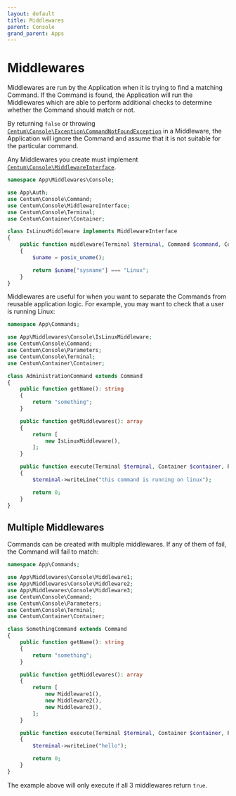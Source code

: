 ```yaml
---
layout: default
title: Middlewares
parent: Console
grand_parent: Apps
---
```




# Middlewares

Middlewares are run by the Application when it is trying to find a matching Command.
If the Command is found, the Application will run the Middlewares which are able to perform additional checks to determine whether the Command should match or not.

By returning `false` or throwing [`Centum\Console\Exception\CommandNotFoundException`](https://github.com/SidRoberts/centum/blob/development/src/Console/Exception/CommandNotFoundException.php) in a Middleware, the Application will ignore the Command and assume that it is not suitable for the particular command.

Any Middlewares you create must implement [`Centum\Console\MiddlewareInterface`](https://github.com/SidRoberts/centum/blob/development/src/Console/MiddlewareInterface.php).

```php
namespace App\Middlewares\Console;

use App\Auth;
use Centum\Console\Command;
use Centum\Console\MiddlewareInterface;
use Centum\Console\Terminal;
use Centum\Container\Container;

class IsLinuxMiddleware implements MiddlewareInterface
{
    public function middleware(Terminal $terminal, Command $command, Container $container): bool
    {
        $uname = posix_uname();

        return $uname["sysname"] === "Linux";
    }
}
```

Middlewares are useful for when you want to separate the Commands from reusable application logic.
For example, you may want to check that a user is running Linux:

```php
namespace App\Commands;

use App\Middlewares\Console\IsLinuxMiddleware;
use Centum\Console\Command;
use Centum\Console\Parameters;
use Centum\Console\Terminal;
use Centum\Container\Container;

class AdministrationCommand extends Command
{
    public function getName(): string
    {
        return "something";
    }

    public function getMiddlewares(): array
    {
        return [
            new IsLinuxMiddleware(),
        ];
    }

    public function execute(Terminal $terminal, Container $container, Parameters $parameters): int
    {
        $terminal->writeLine("this command is running on linux");

        return 0;
    }
}
```



## Multiple Middlewares

Commands can be created with multiple middlewares.
If any of them of fail, the Command will fail to match:

```php
namespace App\Commands;

use App\Middlewares\Console\Middleware1;
use App\Middlewares\Console\Middleware2;
use App\Middlewares\Console\Middleware3;
use Centum\Console\Command;
use Centum\Console\Parameters;
use Centum\Console\Terminal;
use Centum\Container\Container;

class SomethingCommand extends Command
{
    public function getName(): string
    {
        return "something";
    }

    public function getMiddlewares(): array
    {
        return [
            new Middleware1(),
            new Middleware2(),
            new Middleware3(),
        ];
    }

    public function execute(Terminal $terminal, Container $container, Parameters $parameters): int
    {
        $terminal->writeLine("hello");

        return 0;
    }
}
```

The example above will only execute if all 3 middlewares return `true`.
